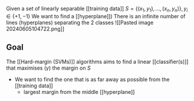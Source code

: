 Given a set of linearly separable [[training data]] $S = \{(x_1, y_1), ..., (x_n, y_n)\}, y_i \in \{+1, -1\}$
We want to find a [[hyperplane]]) 
There is an infinite number of lines (hyperplanes) separating the 2 classes
![[Pasted image 20240605104722.png]]
## Goal
The [[Hard-margin (SVMs)]] algorithms aims to find a linear [[classifier(s)]] that maximises ($\gamma$) the margin on $S$
- We want to find the one that is as far away as possible from the [[training data]] 
	- largest margin from the middle [[hyperplane]]